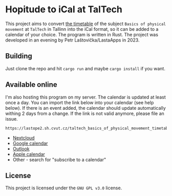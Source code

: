 # Hopitude to iCal at TalTech
 
This project aims to convert 
[the timetable](https://app.hopitude.com/en/calendar?cl=66) 
of the subject `Basics of physical movement` at `TalTech` in Tallinn 
into the iCal format, so it can be added to a calendar of your choice. 
The program is written in Rust. 
The project was developed in an evening by Petr Laštovička/LastaApps in 2023.

## Building
Just clone the repo and hit `cargo run` and maybe `cargo install` if you want.

## Available online
I'm also hosting this program on my server. 
The calendar is updated at least once a day. 
You can import the link below into your calendar (see help below). 
If there is an event added, 
the calendar should update automatically withing 2 days from a change. 
If the link is not valid anymore, please file an issue.

```
https://lastope2.sh.cvut.cz/taltech_basics_of_physical_movement_timetable.ical
```

- [Nextcloud](https://docs.nextcloud.com/server/19/user_manual/pim/calendar.html#subscribe-to-a-calendar)
- [Google calendar](support.google.com/calendar/answer/37100)
- [Outlook](https://support.microsoft.com/en-au/office/import-or-subscribe-to-a-calendar-in-outlook-on-the-web-503ffaf6-7b86-44fe-8dd6-8099d95f38df)
- [Apple calendar](https://www.youtube.com/watch?v=dQw4w9WgXcQ)
- Other - search for "subscribe to a calendar"

## License
This project is licensed under the `GNU GPL v3.0` license.
